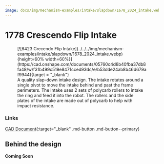 ```yaml
---
image: docs/img/mechanism-examples/intake/slapdown/1678_2024_intake.webp
---
```


# 1778 Crescendo Flip Intake

<figure markdown="span">
[![6423 Crecendo Flip Intake](../../../img/mechanism-examples/intake/slapdown/1678_2024_intake.webp){height=60% width=60%}](https://cad.onshape.com/documents/05760c4d8b40fba37db8fa48/w/f31b499c519e8471cced93dc/e/b53dde24ab8b46d679af9944){target = "_blank"}
<figcaption>A quality slap-down intake design. The intake rotates around a single pivot to move the intake behind and past the frame perimeters. The intake uses 2 sets of polycarb rollers to intake the ring and feed it into the robot. The rollers and the side plates of the intake are made out of polycarb to help with impact resistance.</figcaption>
</figure>

### Links

[CAD Document](https://cad.onshape.com/documents/05760c4d8b40fba37db8fa48/w/f31b499c519e8471cced93dc/e/b53dde24ab8b46d679af9944 "CAD Document Link"){:target="_blank" .md-button .md-button--primary}

## Behind the design

**Coming Soon**